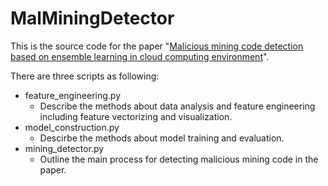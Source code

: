 # MalMiningDetector
This is the source code for the paper "[Malicious mining code detection based on ensemble learning in cloud computing environment](https://doi.org/10.1016/j.simpat.2021.102391)".

There are three scripts as following:

- feature_engineering.py
  - Describe the methods about data analysis and feature engineering including feature vectorizing and visualization.
- model_construction.py
  - Descirbe the methods about model training and evaluation.
- mining_detector.py
  - Outline the main process for detecting malicious mining code in the paper.
